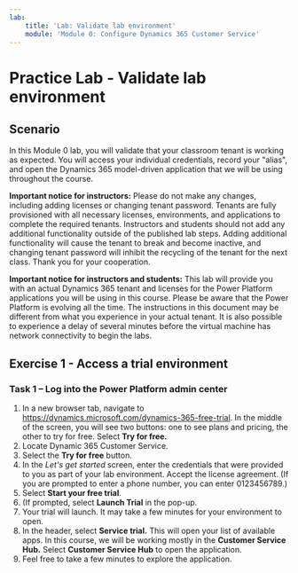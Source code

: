 ```yaml
---
lab:
    title: 'Lab: Validate lab environment'
    module: 'Module 0: Configure Dynamics 365 Customer Service'
---
```


# Practice Lab - Validate lab environment

## Scenario

In this Module 0 lab, you will validate that your classroom tenant is working as expected. You will access your individual credentials, record your "alias", and open the Dynamics 365 model-driven application that we will be using throughout the course.

**Important notice for instructors:** Please do not make any changes, including adding licenses or changing tenant password. Tenants are fully provisioned with all necessary licenses, environments, and applications to complete the required tenants. Instructors and students should not add any additional functionality outside of the published lab steps. Adding additional functionality will cause the tenant to break and become inactive, and changing tenant password will inhibit the recycling of the tenant for the next class. Thank you for your cooperation.

**Important notice for instructors and students:** This lab will provide you with an actual Dynamics 365 tenant and licenses for the Power Platform applications you will be using in this course. Please be aware that the Power Platform is evolving all the time. The instructions in this document may be different from what you experience in your actual tenant. It is also possible to experience a delay of several minutes before the virtual machine has network connectivity to begin the labs.

## Exercise 1 - Access a trial environment

### Task 1 – Log into the Power Platform admin center

1. In a new browser tab, navigate to https://dynamics.microsoft.com/dynamics-365-free-trial. In the middle of the screen, you will see two buttons: one to see plans and pricing, the other to try for free. Select **Try for free.**
3. Locate Dynamic 365 Customer Service.
4. Select the **Try for free** button.
5. In the *Let's get started* screen, enter the credentials that were provided to you as part of your lab environment. Accept the license agreement. (If you are prompted to enter a phone number, you can enter 0123456789.)
6. Select **Start your free trial**.
7. (If prompted, select **Launch Trial** in the pop-up.
8. Your trial will launch. It may take a few minutes for your environment to open.
9. In the header, select **Service trial.** This will open your list of available apps. In this course, we will be working mostly in the **Customer Service Hub.** Select **Customer Service Hub** to open the application.
10. Feel free to take a few minutes to explore the application.